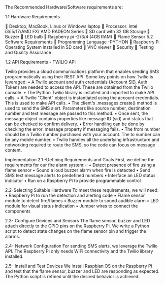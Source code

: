 The Recommended Hardware/Software requirements are:

1.1 Hardware Requirements

 Desktop, MacBook, Linux or Windows laptop
 Processor: Intel i3/i5/17/AMD FX/ AMD RADEON Series
 SD card with 32 GB Storage
 Buzzer
 LED bulb
 Raspberry pi -2/3/4 (4GB RAM)
 Flame Sensor
5.2 Software Requirements
 Programming Language -PYTHON
 Raspberry Pi Operating System installed in SD card
 VNC viewer
 Security
 Testing and Quality Assurance

1.2 API Requirements - TWILIO API

Twilio provides a cloud communications platform that enables sending SMS
programmatically using their REST API.
Some key points on how Twilio is leveraged:
• A Twilio account and auth credentials (Account SID, Auth Token) are
needed to access the API. These are obtained from the Twilio console.
• The Python Twilio library is installed and imported to make API calls.
• A Twilio "Client" object is instantiated using the account credentials. This
is used to make API calls.
• The client's .messages.create() method is used to send the SMS alert.
Parameters like source number, destination number and text message are
passed to this method.
• Once sent, the message object contains properties like message ID (sid)
and status that can be checked to confirm delivery.
• Error handling can be done by checking the error_message property if
messaging fails.
• The from number should be a Twilio number purchased with your
account. The to number can be any mobile number.
• Twilio handles all the underlying infrastructure and networking required
to route the SMS, so the code can focus on message content.


Implementation
2.1 -Defining Requirements and Goals
First, we define the requirements for our fire alarm system:-:
• Detect presence of fire using a flame sensor
• Sound a loud buzzer alarm when fire is detected
• Send SMS text message alerts to predefined numbers
• Interface an LED status indicator
• Run on a Raspberry Pi to provide programmable control

2.2-Selecting Suitable Hardware
To meet these requirements, we will need:
• Raspberry Pi to run the detection and alerting code
• Flame sensor module to detect fire/flames
• Buzzer module to sound audible alarm
• LED module for visual status indication
• Jumper wires to connect the components

2.3- Configure Devices and Sensors
The flame sensor, buzzer and LED attach directly to the GPIO pins on the
Raspberry Pi. We write a Python script to detect state changes on the flame
sensor pin and trigger the alarms.

2.4- Network Configuration
For sending SMS alerts, we leverage the Twilio API. The Raspberry Pi only needs
WiFi connectivity and the Twilio library installed.

2.5- Install and Test Devices
We install Raspbian OS on the Raspberry Pi and test that the flame sensor,
buzzer and LED are responding as expected. The Python script is refined until
the desired behavior is achieved.